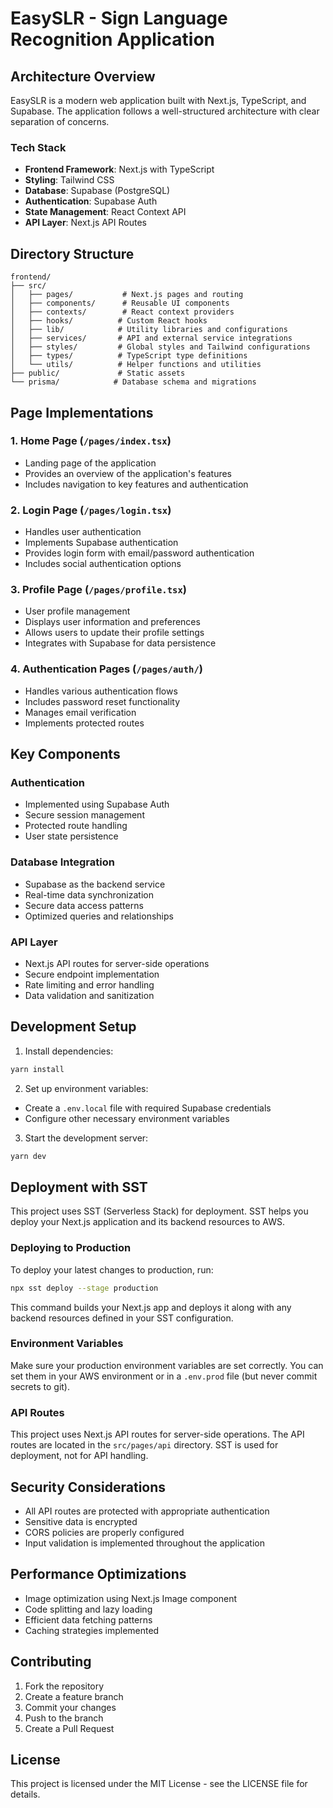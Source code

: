 # EasySLR - Sign Language Recognition Application

## Architecture Overview

EasySLR is a modern web application built with Next.js, TypeScript, and Supabase. The application follows a well-structured architecture with clear separation of concerns.

### Tech Stack

- **Frontend Framework**: Next.js with TypeScript
- **Styling**: Tailwind CSS
- **Database**: Supabase (PostgreSQL)
- **Authentication**: Supabase Auth
- **State Management**: React Context API
- **API Layer**: Next.js API Routes

## Directory Structure

```
frontend/
├── src/
│   ├── pages/           # Next.js pages and routing
│   ├── components/      # Reusable UI components
│   ├── contexts/        # React context providers
│   ├── hooks/          # Custom React hooks
│   ├── lib/            # Utility libraries and configurations
│   ├── services/       # API and external service integrations
│   ├── styles/         # Global styles and Tailwind configurations
│   ├── types/          # TypeScript type definitions
│   └── utils/          # Helper functions and utilities
├── public/             # Static assets
└── prisma/            # Database schema and migrations
```

## Page Implementations

### 1. Home Page (`/pages/index.tsx`)
- Landing page of the application
- Provides an overview of the application's features
- Includes navigation to key features and authentication

### 2. Login Page (`/pages/login.tsx`)
- Handles user authentication
- Implements Supabase authentication
- Provides login form with email/password authentication
- Includes social authentication options

### 3. Profile Page (`/pages/profile.tsx`)
- User profile management
- Displays user information and preferences
- Allows users to update their profile settings
- Integrates with Supabase for data persistence

### 4. Authentication Pages (`/pages/auth/`)
- Handles various authentication flows
- Includes password reset functionality
- Manages email verification
- Implements protected routes

## Key Components

### Authentication
- Implemented using Supabase Auth
- Secure session management
- Protected route handling
- User state persistence

### Database Integration
- Supabase as the backend service
- Real-time data synchronization
- Secure data access patterns
- Optimized queries and relationships

### API Layer
- Next.js API routes for server-side operations
- Secure endpoint implementation
- Rate limiting and error handling
- Data validation and sanitization

## Development Setup

1. Install dependencies:
```bash
yarn install
```

2. Set up environment variables:
- Create a `.env.local` file with required Supabase credentials
- Configure other necessary environment variables

3. Start the development server:
```bash
yarn dev
```

## Deployment with SST

This project uses SST (Serverless Stack) for deployment. SST helps you deploy your Next.js application and its backend resources to AWS.

### Deploying to Production

To deploy your latest changes to production, run:

```sh
npx sst deploy --stage production
```

This command builds your Next.js app and deploys it along with any backend resources defined in your SST configuration.

### Environment Variables

Make sure your production environment variables are set correctly. You can set them in your AWS environment or in a `.env.prod` file (but never commit secrets to git).

### API Routes

This project uses Next.js API routes for server-side operations. The API routes are located in the `src/pages/api` directory. SST is used for deployment, not for API handling.

## Security Considerations

- All API routes are protected with appropriate authentication
- Sensitive data is encrypted
- CORS policies are properly configured
- Input validation is implemented throughout the application

## Performance Optimizations

- Image optimization using Next.js Image component
- Code splitting and lazy loading
- Efficient data fetching patterns
- Caching strategies implemented

## Contributing

1. Fork the repository
2. Create a feature branch
3. Commit your changes
4. Push to the branch
5. Create a Pull Request

## License

This project is licensed under the MIT License - see the LICENSE file for details.
